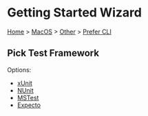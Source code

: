 <!--
GENERATED FILE - DO NOT EDIT
This file was generated by [MarkdownSnippets](https://github.com/SimonCropp/MarkdownSnippets).
Source File: /docs/mdsource/wiz/MacOS_Other_Cli.source.md
To change this file edit the source file and then run MarkdownSnippets.
-->

# Getting Started Wizard

[Home](/docs/wiz/readme.md) > [MacOS](MacOS.md) > [Other](MacOS_Other.md) > [Prefer CLI](MacOS_Other_Cli.md)

## Pick Test Framework

Options:
 * [xUnit](MacOS_Other_Cli_xUnit.md)
 * [NUnit](MacOS_Other_Cli_NUnit.md)
 * [MSTest](MacOS_Other_Cli_MSTest.md)
 * [Expecto](MacOS_Other_Cli_Expecto.md)
